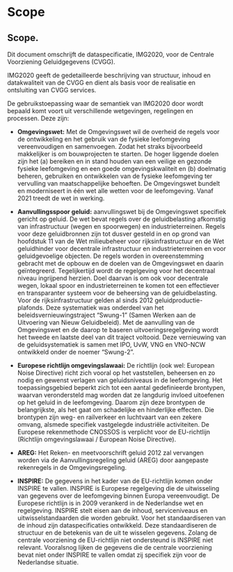 Scope 
========

Scope. 
-----------

Dit document omschrijft de dataspecificatie, IMG2020, voor de Centrale
Voorziening Geluidgegevens (CVGG).

IMG2020 geeft de gedetailleerde beschrijving van structuur, inhoud en
datakwaliteit van de CVGG en dient als basis voor de realisatie en ontsluiting
van CVGG services.

De gebruikstoepassing waar de semantiek van IMG2020 door wordt bepaald komt
voort uit verschillende wetgevingen, regelingen en processen. Deze zijn:

-   **Omgevingswet:** Met de Omgevingswet wil de overheid de regels voor de
    ontwikkeling en het gebruik van de fysieke leefomgeving vereenvoudigen en
    samenvoegen. Zodat het straks bijvoorbeeld makkelijker is om bouwprojecten
    te starten. De hoger liggende doelen zijn het (a) bereiken en in stand
    houden van een veilige en gezonde fysieke leefomgeving en een goede
    omgevingskwaliteit en (b) doelmatig beheren, gebruiken en ontwikkelen van de
    fysieke leefomgeving ter vervulling van maatschappelijke behoeften. De
    Omgevingswet bundelt en moderniseert in één wet alle wetten voor de
    leefomgeving. Vanaf 2021 treedt de wet in werking.

-   **Aanvullingsspoor geluid:** aanvullingswet bij de Omgevingswet specifiek
    gericht op geluid. De wet bevat regels over de geluidbelasting afkomstig van
    infrastructuur (wegen en spoorwegen) en industrieterreinen. Regels voor deze
    geluidbronnen zijn tot dusver gesteld in en op grond van hoofdstuk 11 van de
    Wet milieubeheer voor rijksinfrastructuur en de Wet geluidhinder voor
    decentrale infrastructuur en industrieterreinen en voor geluidgevoelige
    objecten. De regels worden in overeenstemming gebracht met de opbouw en de
    doelen van de Omgevingswet en daarin geïntegreerd. Tegelijkertijd wordt de
    regelgeving voor het decentraal niveau ingrijpend herzien. Doel daarvan is
    om ook voor decentrale wegen, lokaal spoor en industrieterreinen te komen
    tot een effectiever en transparanter systeem voor de beheersing van de
    geluidbelasting. Voor de rijksinfrastructuur gelden al sinds 2012
    geluidproductie-plafonds. Deze systematiek was onderdeel van het
    beleidsvernieuwingstraject “Swung-1” (Samen Werken aan de Uitvoering van
    Nieuw Geluidbeleid). Met de aanvulling van de Omgevingswet en de daarop te
    baseren uitvoeringsregelgeving wordt het tweede en laatste deel van dit
    traject voltooid. Deze vernieuwing van de geluidsystematiek is samen met
    IPO, UvW, VNG en VNO-NCW ontwikkeld onder de noemer “Swung-2”.

-   **Europese richtlijn omgevingslawaai:** De richtlijn (ook wel: European
    Noise Directive) richt zich vooral op het vaststellen, beheersen en zo nodig
    en gewenst verlagen van geluidsniveaus in de leefomgeving. Het
    toepassingsgebied beperkt zich tot een aantal gedefinieerde brontypen,
    waarvan verondersteld mag worden dat ze langdurig invloed uitoefenen op het
    geluid in de leefomgeving. Daarom zijn deze brontypen de belangrijkste, als
    het gaat om schadelijke en hinderlijke effecten. Die brontypen zijn weg- en
    railverkeer en luchtvaart van een zekere omvang, alsmede specifiek
    vastgelegde industriële activiteiten. De Europese rekenmethode CNOSSOS is
    verplicht voor de EU-richtlijn (Richtlijn omgevingslawaai / European Noise
    Directive).

-   **AREG:** Het Reken- en meetvoorschrift geluid 2012 zal vervangen worden via
    de Aanvullingsregeling geluid (AREG) door aangepaste rekenregels in de
    Omgevingsregeling.

-   **INSPIRE:** De gegevens in het kader van de EU-richtlijn komen onder
    INSPIRE te vallen. INSPIRE is Europese regelgeving die de uitwisseling van
    gegevens over de leefomgeving binnen Europa vereenvoudigt. De Europese
    richtlijn is in 2009 verankerd in de Nederlandse wet en regelgeving. INSPIRE
    stelt eisen aan de inhoud, serviceniveaus en uitwisselstandaarden die worden
    gebruikt. Voor het standaardiseren van de inhoud zijn dataspecificaties
    ontwikkeld. Deze standaardiseren de structuur en de betekenis van de uit te
    wisselen gegevens. Zolang de centrale voorziening de EU-richtlijn niet
    ondersteund is INSPIRE niet relevant. Vooralsnog lijken de gegevens die de
    centrale voorziening bevat niet onder INSPIRE te vallen omdat zij specifiek
    zijn voor de Nederlandse situatie.

